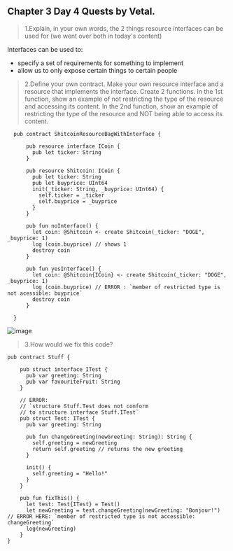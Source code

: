 ## Chapter 3 Day 4 Quests by Vetal.

>1.Explain, in your own words, the 2 things resource interfaces can be used for (we went over both in today's content)

Interfaces can be used to:
  - specify a set of requirements for something to implement
  - allow us to only expose certain things to certain people


>2.Define your own contract. Make your own resource interface and a resource that implements the interface. Create 2 functions. In the 1st function, show an example of not restricting the type of the resource and accessing its content. In the 2nd function, show an example of restricting the type of the resource and NOT being able to access its content.

      pub contract ShitcoinResourceBagWithInterface {

          pub resource interface ICoin {
            pub let ticker: String
          }

          pub resource Shitcoin: ICoin {
            pub let ticker: String
            pub let buyprice: UInt64
            init(_ticker: String, _buyprice: UInt64) {
              self.ticker = _ticker
              self.buyprice = _buyprice
            }
          }

          pub fun noInterface() {
            let coin: @Shitcoin <- create Shitcoin(_ticker: "DOGE", _buyprice: 1)
            log (coin.buyprice) // shows 1
            destroy coin
          } 

          pub fun yesInterface() {
            let coin: @Shitcoin{ICoin} <- create Shitcoin(_ticker: "DOGE", _buyprice: 1)
            log (coin.buyprice) // ERROR : `member of restricted type is not acessible: buyprice`
            destroy coin 
          }

      }
      
![image](https://user-images.githubusercontent.com/7878433/175315194-23bbd401-8a87-4447-a825-22aa7a5c43bf.png)


>3.How would we fix this code?

    pub contract Stuff {

        pub struct interface ITest {
          pub var greeting: String
          pub var favouriteFruit: String
        }

        // ERROR:
        // `structure Stuff.Test does not conform 
        // to structure interface Stuff.ITest`
        pub struct Test: ITest {
          pub var greeting: String

          pub fun changeGreeting(newGreeting: String): String {
            self.greeting = newGreeting
            return self.greeting // returns the new greeting
          }

          init() {
            self.greeting = "Hello!"
          }
        }

        pub fun fixThis() {
          let test: Test{ITest} = Test()
          let newGreeting = test.changeGreeting(newGreeting: "Bonjour!") // ERROR HERE: `member of restricted type is not accessible: changeGreeting`
          log(newGreeting)
        }
    }
